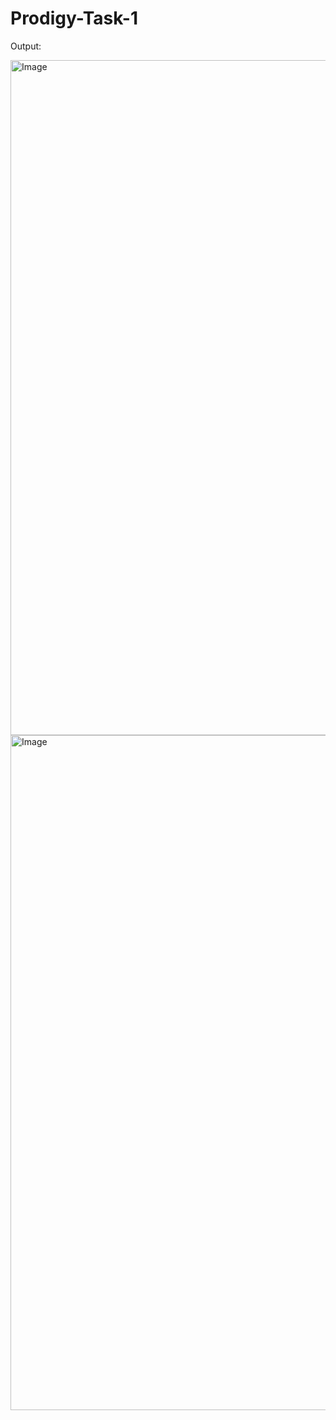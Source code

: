 # Prodigy-Task-1

Output: 

<img width="1920" height="1080" alt="Image" src="https://github.com/user-attachments/assets/be50e276-3cee-4b31-a0b6-eb77ae126898" />


<img width="1920" height="1080" alt="Image" src="https://github.com/user-attachments/assets/b774a6eb-7af3-4774-9b56-9fd0ad4ca368" />
